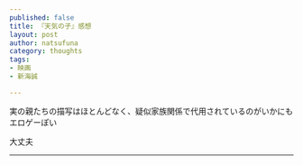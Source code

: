```yaml
--- 
published: false
title: 『天気の子』感想
layout: post
author: natsufuna
category: thoughts
tags: 
- 映画
- 新海誠

---
```


実の親たちの描写はほとんどなく、疑似家族関係で代用されているのがいかにもエロゲーぽい

大丈夫

---
